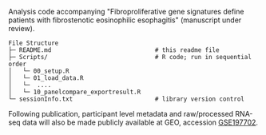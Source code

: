 Analysis code accompanying "Fibroproliferative gene signatures define patients with fibrostenotic eosinophilic esophagitis" (manuscript under review).

```
File Structure
├─ README.md                             # this readme file
├─ Scripts/                              # R code; run in sequential order
│   └─ 00_setup.R
│   └─ 01_load_data.R
│   └─  ....            
│   └─ 10_panelcompare_exportresult.R 
└─ sessionInfo.txt                       # library version control
```

Following publication, participant level metadata and raw/processed RNA-seq data will also be made publicly available at GEO, accession [GSE197702](https://www.ncbi.nlm.nih.gov/geo/query/acc.cgi?acc=GSE197702).